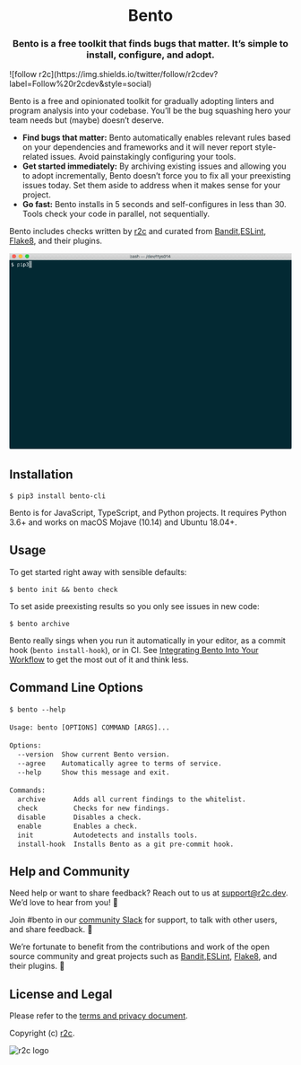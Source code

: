 <h1 align="center">
  Bento
</h1>
<h3 align="center">
    Bento is a free toolkit that finds bugs that matter. It’s simple to install, configure, and adopt.
</h3>
![follow r2c](https://img.shields.io/twitter/follow/r2cdev?label=Follow%20r2cdev&style=social)

Bento is a free and opinionated toolkit for gradually adopting linters and program analysis into your codebase. You’ll be the bug squashing hero your team needs but (maybe) doesn’t deserve.

- **Find bugs that matter:** Bento automatically enables relevant rules based on your dependencies and frameworks and it will never report style-related issues. Avoid painstakingly configuring your tools.
- **Get started immediately:** By archiving existing issues and allowing you to adopt incrementally, Bento doesn’t force you to fix all your preexisting issues today. Set them aside to address when it makes sense for your project.
- **Go fast:** Bento installs in 5 seconds and self-configures in less than 30. Tools check your code in parallel, not sequentially.

Bento includes checks written by [r2c](https://r2c.dev/) and curated from [Bandit](https://pypi.org/project/bandit/),[ESLint](https://eslint.org/), [Flake8](https://pypi.org/project/flake8/), and their plugins.

![Bento demo](bento-demo.gif)

## Installation
```shell
$ pip3 install bento-cli
```

Bento is for JavaScript, TypeScript, and Python projects. It requires Python 3.6+ and works on macOS Mojave (10.14) and Ubuntu 18.04+.

## Usage
To get started right away with sensible defaults:

```shell
$ bento init && bento check
```

To set aside preexisting results so you only see issues in new code:

```shell
$ bento archive
```

Bento really sings when you run it automatically in your editor, as a commit hook (`bento install-hook`), or in CI. See [Integrating Bento Into Your Workflow]() to get the most out of it and think less.

## Command Line Options
```shell
$ bento --help

Usage: bento [OPTIONS] COMMAND [ARGS]...

Options:
  --version  Show current Bento version.
  --agree    Automatically agree to terms of service.
  --help     Show this message and exit.

Commands:
  archive       Adds all current findings to the whitelist.
  check         Checks for new findings.
  disable       Disables a check.
  enable        Enables a check.
  init          Autodetects and installs tools.
  install-hook  Installs Bento as a git pre-commit hook.
```


## Help and Community
Need help or want to share feedback? Reach out to us at [support@r2c.dev](mailto:support@r2c.dev). We’d love to hear from you! 💌

Join #bento in our [community Slack](https://join.slack.com/t/r2c-community/shared_invite/enQtNjU0NDYzMjAwODY4LWE3NTg1MGNhYTAwMzk5ZGRhMjQ2MzVhNGJiZjI1ZWQ0NjQ2YWI4ZGY3OGViMGJjNzA4ODQ3MjEzOWExNjZlNTA) for support, to talk with other users, and share feedback. 🤝

We’re fortunate to benefit from the contributions and work of the open source community and great projects such as [Bandit](https://pypi.org/project/bandit/),[ESLint](https://eslint.org/), [Flake8](https://pypi.org/project/flake8/), and their plugins. 🙏

## License and Legal
Please refer to the [terms and privacy document](https://github.com/returntocorp/bento/blob/master/PRIVACY.md).

Copyright (c) [r2c](https://r2c.dev ).

![r2c logo](https://r2c.dev/r2c-logo-silhouette.png?gh)
